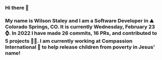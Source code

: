 ### Hi there 👋

### My name is Wilson Staley and I am a Software Developer in ⛰ Colorado Springs, CO.  It is currently Wednesday, February 23 ⌚. In 2022 I have made 26 commits, 16 PRs, and contributed to 5 projects 👨‍💻. I am currently working at Compassion International 🏢 to help release children from poverty in Jesus' name!